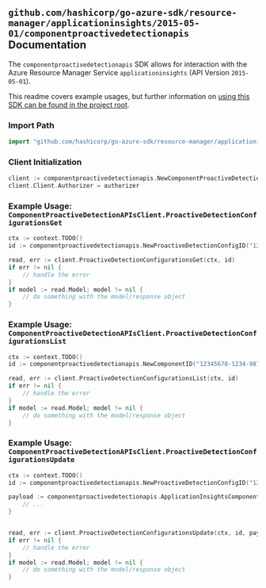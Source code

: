 
## `github.com/hashicorp/go-azure-sdk/resource-manager/applicationinsights/2015-05-01/componentproactivedetectionapis` Documentation

The `componentproactivedetectionapis` SDK allows for interaction with the Azure Resource Manager Service `applicationinsights` (API Version `2015-05-01`).

This readme covers example usages, but further information on [using this SDK can be found in the project root](https://github.com/hashicorp/go-azure-sdk/tree/main/docs).

### Import Path

```go
import "github.com/hashicorp/go-azure-sdk/resource-manager/applicationinsights/2015-05-01/componentproactivedetectionapis"
```


### Client Initialization

```go
client := componentproactivedetectionapis.NewComponentProactiveDetectionAPIsClientWithBaseURI("https://management.azure.com")
client.Client.Authorizer = authorizer
```


### Example Usage: `ComponentProactiveDetectionAPIsClient.ProactiveDetectionConfigurationsGet`

```go
ctx := context.TODO()
id := componentproactivedetectionapis.NewProactiveDetectionConfigID("12345678-1234-9876-4563-123456789012", "example-resource-group", "componentValue", "configurationIdValue")

read, err := client.ProactiveDetectionConfigurationsGet(ctx, id)
if err != nil {
	// handle the error
}
if model := read.Model; model != nil {
	// do something with the model/response object
}
```


### Example Usage: `ComponentProactiveDetectionAPIsClient.ProactiveDetectionConfigurationsList`

```go
ctx := context.TODO()
id := componentproactivedetectionapis.NewComponentID("12345678-1234-9876-4563-123456789012", "example-resource-group", "componentValue")

read, err := client.ProactiveDetectionConfigurationsList(ctx, id)
if err != nil {
	// handle the error
}
if model := read.Model; model != nil {
	// do something with the model/response object
}
```


### Example Usage: `ComponentProactiveDetectionAPIsClient.ProactiveDetectionConfigurationsUpdate`

```go
ctx := context.TODO()
id := componentproactivedetectionapis.NewProactiveDetectionConfigID("12345678-1234-9876-4563-123456789012", "example-resource-group", "componentValue", "configurationIdValue")

payload := componentproactivedetectionapis.ApplicationInsightsComponentProactiveDetectionConfiguration{
	// ...
}


read, err := client.ProactiveDetectionConfigurationsUpdate(ctx, id, payload)
if err != nil {
	// handle the error
}
if model := read.Model; model != nil {
	// do something with the model/response object
}
```
